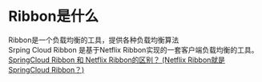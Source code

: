 # Ribbon是什么  
Ribbon是一个负载均衡的工具，提供各种负载均衡算法  
Srping Cloud Ribbon 是基于Netflix Ribbon实现的一套客户端负载均衡的工具。  
<u>SpringCloud Ribbon 和 Netflix Ribbon的区别？   (Netflix Ribbon就是SpringCloud Ribbon？)</u>
